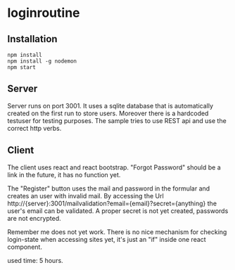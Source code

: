 # loginroutine

## Installation

```
npm install
npm install -g nodemon
npm start
```

## Server
Server runs on port 3001. It uses a sqlite database that is automatically created on the first run to store users.
Moreover there is a hardcoded testuser for testing purposes.
The sample tries to use REST api and use the correct http verbs.

## Client

The client uses react and react bootstrap.
"Forgot Password" should be a link in the future, it has no function yet.

The "Register" button uses the mail and password in the formular and creates an user with invalid mail.
By accessing the Url http://{server}:3001/mailvalidation?email={email}?secret={anything} the user's email can be validated. A proper secret is not yet created, passwords are not encrypted.

Remember me does not yet work.
There is no nice mechanism for checking login-state when accessing sites yet, it's just an "if" inside one react component.

used time: 5 hours.